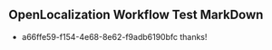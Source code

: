 ## OpenLocalization Workflow Test MarkDown
* a66ffe59-f154-4e68-8e62-f9adb6190bfc thanks!

<!--HONumber=Aug16_HO4-->


